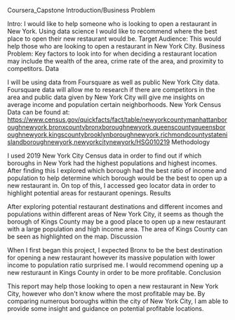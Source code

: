 Coursera_Capstone
Introduction/Business Problem

Intro: I would like to help someone who is looking to open a restaurant in New York. Using data science I would like to recommend where the best place to open their new restaurant would be.
Target Audience: This would help those who are looking to open a restaurant in New York City.
Business Problem: Key factors to look into for when deciding a restaurant location may include the wealth of the area, crime rate of the area, and proximity to competitors.
Data

I will be using data from Foursquare as well as public New York City data. Foursquare data will allow me to research if there are competitors in the area and public data given by New York City will give me insights on average income and population certain neighborhoods.
New York Census Data can be found at: https://www.census.gov/quickfacts/fact/table/newyorkcountymanhattanboroughnewyork,bronxcountybronxboroughnewyork,queenscountyqueensboroughnewyork,kingscountybrooklynboroughnewyork,richmondcountystatenislandboroughnewyork,newyorkcitynewyork/HSG010219
Methodology

I used 2019 New York City Census data in order to find out if which boroughs in New York had the highest populations and highest incomes. After finding this I explored which borough had the best ratio of income and population to help determine which borough would be the best to open up a new restaurant in. On top of this, I accessed geo locator data in order to highlight potential areas for restaurant openings.
Results

After exploring potential restaurant destinations and different incomes and populations within different areas of New York City, it seems as though the borough of Kings County may be a good place to open up a new restaurant with a large population and high income area. The area of Kings County can be seen as highlighted on the map.
Discussion

When I first began this project, I expected Bronx to be the best destination for opening a new restaurant however its massive population with lower income to population ratio surprised me. I would recommend opening up a new resturaunt in Kings County in order to be more profitable.
Conclusion

This report may help those looking to open a new restaurant in New York City, however who don't know where the most profitable may be. By comparing numerous boroughs within the city of New York City, I am able to provide some insight and guidance on potential profitable locations.
